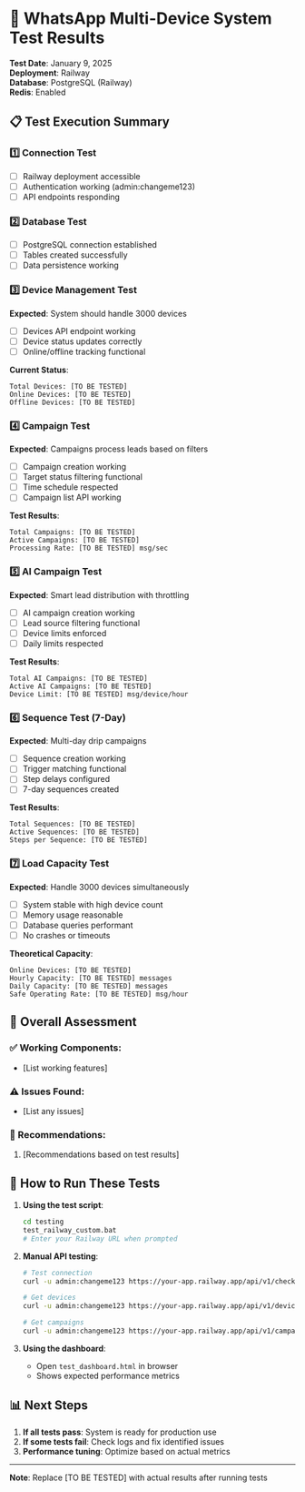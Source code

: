 # 🧪 WhatsApp Multi-Device System Test Results

**Test Date**: January 9, 2025  
**Deployment**: Railway  
**Database**: PostgreSQL (Railway)  
**Redis**: Enabled  

## 📋 Test Execution Summary

### 1️⃣ Connection Test
- [ ] Railway deployment accessible
- [ ] Authentication working (admin:changeme123)
- [ ] API endpoints responding

### 2️⃣ Database Test
- [ ] PostgreSQL connection established
- [ ] Tables created successfully
- [ ] Data persistence working

### 3️⃣ Device Management Test
**Expected**: System should handle 3000 devices
- [ ] Devices API endpoint working
- [ ] Device status updates correctly
- [ ] Online/offline tracking functional

**Current Status**:
```
Total Devices: [TO BE TESTED]
Online Devices: [TO BE TESTED]
Offline Devices: [TO BE TESTED]
```

### 4️⃣ Campaign Test
**Expected**: Campaigns process leads based on filters
- [ ] Campaign creation working
- [ ] Target status filtering functional
- [ ] Time schedule respected
- [ ] Campaign list API working

**Test Results**:
```
Total Campaigns: [TO BE TESTED]
Active Campaigns: [TO BE TESTED]
Processing Rate: [TO BE TESTED] msg/sec
```

### 5️⃣ AI Campaign Test
**Expected**: Smart lead distribution with throttling
- [ ] AI campaign creation working
- [ ] Lead source filtering functional
- [ ] Device limits enforced
- [ ] Daily limits respected

**Test Results**:
```
Total AI Campaigns: [TO BE TESTED]
Active AI Campaigns: [TO BE TESTED]
Device Limit: [TO BE TESTED] msg/device/hour
```

### 6️⃣ Sequence Test (7-Day)
**Expected**: Multi-day drip campaigns
- [ ] Sequence creation working
- [ ] Trigger matching functional
- [ ] Step delays configured
- [ ] 7-day sequences created

**Test Results**:
```
Total Sequences: [TO BE TESTED]
Active Sequences: [TO BE TESTED]
Steps per Sequence: [TO BE TESTED]
```

### 7️⃣ Load Capacity Test
**Expected**: Handle 3000 devices simultaneously
- [ ] System stable with high device count
- [ ] Memory usage reasonable
- [ ] Database queries performant
- [ ] No crashes or timeouts

**Theoretical Capacity**:
```
Online Devices: [TO BE TESTED]
Hourly Capacity: [TO BE TESTED] messages
Daily Capacity: [TO BE TESTED] messages
Safe Operating Rate: [TO BE TESTED] msg/hour
```

## 🎯 Overall Assessment

### ✅ Working Components:
- [List working features]

### ⚠️ Issues Found:
- [List any issues]

### 📝 Recommendations:
1. [Recommendations based on test results]

## 🔧 How to Run These Tests

1. **Using the test script**:
   ```bash
   cd testing
   test_railway_custom.bat
   # Enter your Railway URL when prompted
   ```

2. **Manual API testing**:
   ```bash
   # Test connection
   curl -u admin:changeme123 https://your-app.railway.app/api/v1/check-server
   
   # Get devices
   curl -u admin:changeme123 https://your-app.railway.app/api/v1/devices
   
   # Get campaigns
   curl -u admin:changeme123 https://your-app.railway.app/api/v1/campaigns
   ```

3. **Using the dashboard**:
   - Open `test_dashboard.html` in browser
   - Shows expected performance metrics

## 📊 Next Steps

1. **If all tests pass**: System is ready for production use
2. **If some tests fail**: Check logs and fix identified issues
3. **Performance tuning**: Optimize based on actual metrics

---

**Note**: Replace [TO BE TESTED] with actual results after running tests
